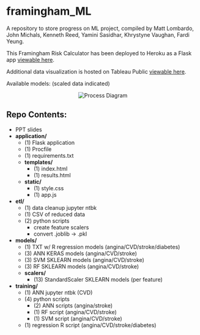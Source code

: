 # framingham_ML
A repository to store progress on ML project, compiled by Matt Lombardo, John Michals, Kenneth Reed, Yamini Sasidhar, Khrystyne Vaughan, Fardi Yeung.

This Framingham Risk Calculator has been deployed to Heroku as a Flask app [viewable here](https://framingham-ml-20186.herokuapp.com).

Additional data visualization is hosted on Tableau Public [viewable here](https://public.tableau.com/profile/jt7327#!/vizhome/Project3Dashboard_2/Dashboard1).

Available models: (scaled data indicated)
<p align="center">
  <img src="https://github.com/sasidhy1/framingham_ML/blob/master/images/model_diagram.svg" alt="Process Diagram"/>
</p>

## Repo Contents:
* PPT slides
* **application/**
    * (1) Flask application
    * (1) Procfile
    * (1) requirements.txt
    * **templates/**
      * (1) index.html
      * (1) results.html
    * **static/**
      * (1) style.css
      * (1) app.js
* **etl/**
    * (1) data cleanup jupyter ntbk
    * (1) CSV of reduced data
    * (2) python scripts
      * create feature scalers
      * convert .joblib -> .pkl
* **models/**
    * (1) TXT w/ R regression models (angina/CVD/stroke/diabetes)
    * (3) ANN KERAS models (angina/CVD/stroke)
    * (3) SVM SKLEARN models (angina/CVD/stroke)
    * (3) RF SKLEARN models (angina/CVD/stroke)
    * **scalers/**
      * (13) StandardScaler SKLEARN models (per feature)
* **training/**
    * (1) ANN jupyter ntbk (CVD)
    * (4) python scripts
      * (2) ANN scripts (angina/stroke)
      * (1) RF script (angina/CVD/stroke)
      * (1) SVM script (angina/CVD/stroke)
    * (1) regression R script (angina/CVD/stroke/diabetes)
